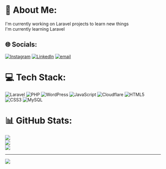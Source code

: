 # 💫 About Me:
I'm currently working on Laravel projects to learn new things<br>I'm currently learning Laravel


## 🌐 Socials:
[![Instagram](https://img.shields.io/badge/Instagram-%23E4405F.svg?logo=Instagram&logoColor=white)](https://instagram.com/mohammed_numair_shaikh) [![LinkedIn](https://img.shields.io/badge/LinkedIn-%230077B5.svg?logo=linkedin&logoColor=white)](https://linkedin.com/in/mohammed-numair-92551b28a) [![email](https://img.shields.io/badge/Email-D14836?logo=gmail&logoColor=white)](mailto:mohammednumair3978@gmail.com) 

# 💻 Tech Stack:
![Laravel](https://img.shields.io/badge/laravel-%23FF2D20.svg?style=for-the-badge&logo=laravel&logoColor=white) ![PHP](https://img.shields.io/badge/php-%23777BB4.svg?style=for-the-badge&logo=php&logoColor=white) ![WordPress](https://img.shields.io/badge/WordPress-%23117AC9.svg?style=for-the-badge&logo=WordPress&logoColor=white) ![JavaScript](https://img.shields.io/badge/javascript-%23323330.svg?style=for-the-badge&logo=javascript&logoColor=%23F7DF1E) ![Cloudflare](https://img.shields.io/badge/Cloudflare-F38020?style=for-the-badge&logo=Cloudflare&logoColor=white) ![HTML5](https://img.shields.io/badge/html5-%23E34F26.svg?style=for-the-badge&logo=html5&logoColor=white) ![CSS3](https://img.shields.io/badge/css3-%231572B6.svg?style=for-the-badge&logo=css3&logoColor=white) ![MySQL](https://img.shields.io/badge/mysql-4479A1.svg?style=for-the-badge&logo=mysql&logoColor=white)
# 📊 GitHub Stats:
![](https://github-readme-stats.vercel.app/api?username=Numair25&theme=dark&hide_border=false&include_all_commits=false&count_private=false)<br/>
![](https://nirzak-streak-stats.vercel.app/?user=Numair25&theme=dark&hide_border=false)<br/>
![](https://github-readme-stats.vercel.app/api/top-langs/?username=Numair25&theme=dark&hide_border=false&include_all_commits=false&count_private=false&layout=compact)

---
[![](https://visitcount.itsvg.in/api?id=Numair25&icon=0&color=0)](https://visitcount.itsvg.in)

<!-- Proudly created with GPRM ( https://gprm.itsvg.in ) -->
